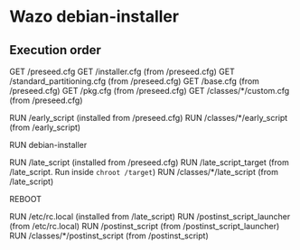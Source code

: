 # Wazo debian-installer

## Execution order

GET /preseed.cfg
GET /installer.cfg  (from /preseed.cfg)
GET /standard_partitioning.cfg  (from /preseed.cfg)
GET /base.cfg  (from /preseed.cfg)
GET /pkg.cfg  (from /preseed.cfg)
GET /classes/*/custom.cfg  (from /preseed.cfg)

RUN /early_script  (installed from /preseed.cfg)
RUN /classes/*/early_script  (from /early_script)

RUN debian-installer

RUN /late_script  (installed from /preseed.cfg)
RUN /late_script_target  (from /late_script. Run inside `chroot /target`)
RUN /classes/*/late_script  (from /late_script)

REBOOT

RUN /etc/rc.local  (installed from /late_script)
RUN /postinst_script_launcher  (from /etc/rc.local)
RUN /postinst_script  (from /postinst_script_launcher)
RUN /classes/*/postinst_script  (from /postinst_script)

